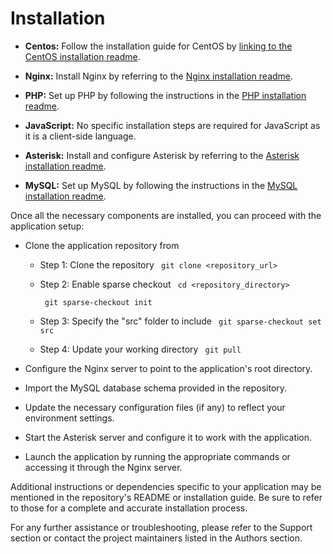 # Installation

- **Centos:** Follow the installation guide for CentOS by [linking to the CentOS installation readme](https://github.com/openchlsystem/OpenCHS-helpline/blob/main/03_Deployment/01_Centos/README.md).

- **Nginx:** Install Nginx by referring to the [Nginx installation readme](https://github.com/openchlsystem/OpenCHS-helpline/blob/main/03_Deployment/04_NGINX/README.md).

- **PHP:** Set up PHP by following the instructions in the [PHP installation readme](https://github.com/openchlsystem/OpenCHS-helpline/blob/main/03_Deployment/05_PHP/README.md).

- **JavaScript:** No specific installation steps are required for JavaScript as it is a client-side language.

- **Asterisk:** Install and configure Asterisk by referring to the [Asterisk installation readme](https://github.com/openchlsystem/OpenCHS-helpline/blob/main/03_Deployment/06_ASTERISK/README.md).

- **MySQL:** Set up MySQL by following the instructions in the [MySQL installation readme](https://github.com/openchlsystem/OpenCHS-helpline/blob/main/03_Deployment/03_Mysql/README.md).

Once all the necessary components are installed, you can proceed with the application setup:

- Clone the application repository from

    - Step 1: Clone the repository ```  git clone <repository_url> ```

    - Step 2: Enable sparse checkout  ```  cd <repository_directory> ```

        ```  git sparse-checkout init ```

    - Step 3: Specify the "src" folder to include ```  git sparse-checkout set src ```

    - Step 4: Update your working directory ```  git pull ```

- Configure the Nginx server to point to the application's root directory.
- Import the MySQL database schema provided in the repository.
- Update the necessary configuration files (if any) to reflect your environment settings.
- Start the Asterisk server and configure it to work with the application.
- Launch the application by running the appropriate commands or accessing it through the Nginx server.

Additional instructions or dependencies specific to your application may be mentioned in the repository's README or installation guide. Be sure to refer to those for a complete and accurate installation process.

For any further assistance or troubleshooting, please refer to the Support section or contact the project maintainers listed in the Authors section.
